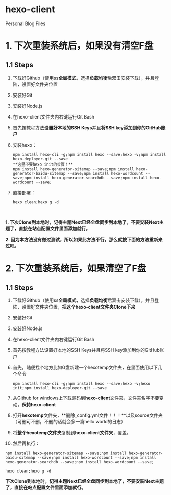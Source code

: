 # hexo-client
Personal Blog Files

# 1. 下次重装系统后，如果没有清空F盘

## 1.1 Steps

1. 下载好Github（使用ss**全局模式**，选择**负载均衡**后双击安装下载），并且登陆，设置好文件夹位置

2. 安装好Git

3. 安装好Node.js

4. 在hexo-client文件夹内右键运行Git Bash

5. 首先按教程方法**设置好本地的SSH Keys**并且**将SSH key添加到你的GitHub账户**

6. 安装hexo：

   ```
   npm install hexo-cli -g;npm install hexo --save;hexo -v;npm install hexo-deployer-git --save
   **这里不要hexo init的步骤！**
   npm install hexo-generator-sitemap --save;npm install hexo-generator-baidu-sitemap --save;npm install hexo-wordcount --save;npm install hexo-generator-searchdb --save;npm install hexo-wordcount --save;
   ```

7. 直接部署：

   ```
   hexo clean;hexo g -d
   ```
   ​


**1. 下次Clone到本地时，记得主题Next已经全盘同步到本地了，不要安装Next主题了，直接在站点配置文件里面添加就行。**

**2. 因为本方法没有做过测试，所以如果此方法不行，那么就按下面的方法重新来过吧。**

# 2. 下次重装系统后，如果清空了F盘

## 1.1 Steps

1. 下载好Github（使用ss**全局模式**，选择**负载均衡**后双击安装下载），并且登陆，设置好文件夹位置，**把这个hexo-client文件夹Clone下来**

2. 安装好Git

3. 安装好Node.js

4. 在hexo-client文件夹内右键运行Git Bash

5. 首先按教程方法设置好本地的SSH Keys并且将SSH key添加到你的GitHub账户

6. 首先，随便找个地方比如G盘新建一个hexotemp文件夹，在里面使用以下几个命令

   ```
   npm install hexo-cli -g;npm install hexo --save;hexo -v;hexo init;npm install hexo-deployer-git --save
   ```

7. 从Github for windows上下载源码到**hexo-client**文件夹，文件夹名字不要变动，**保持hexo-client**

8. 打开**hexotemp**文件夹，**删除_config.yml文件！！！**以及source文件夹（可删可不删，不删的话就会多一篇hello world的日志）

9. 将**整个hexotemp文件夹**复制到**hexo-client文件夹**，覆盖。

10. 然后再执行：

  ```
  npm install hexo-generator-sitemap --save;npm install hexo-generator-baidu-sitemap --save;npm install hexo-wordcount --save;npm install hexo-generator-searchdb --save;npm install hexo-wordcount --save;

  hexo clean;hexo g -d
  ```

   **下次Clone到本地时，记得主题Next已经全盘同步到本地了，不要安装Next主题了，直接在站点配置文件里面添加就行。**
